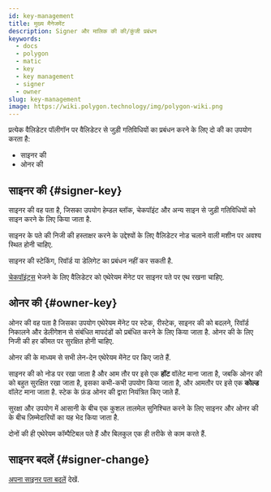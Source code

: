 ```yaml
---
id: key-management
title: मुख्य मैनेजमेंट
description: Signer और मालिक की की/कुंजी प्रबंधन
keywords:
  - docs
  - polygon
  - matic
  - key
  - key management
  - signer
  - owner
slug: key-management
image: https://wiki.polygon.technology/img/polygon-wiki.png
---
```


प्रत्येक वैलिडेटर पॉलीगॉन पर वैलिडेटर से जुड़ी गतिविधियों का प्रबंधन करने के लिए दो की का उपयोग करता है:

* साइनर की
* ओनर की

## साइनर की {#signer-key}

साइनर की वह पता है, जिसका उपयोग हेम्डल ब्लॉक, चेकपॉइंट और अन्य साइन से जुड़ी गतिविधियों को साइन करने के लिए किया जाता है.

साइनर के पते की निजी की हस्ताक्षर करने के उद्देश्यों के लिए वैलिडेटर नोड चलाने वाली मशीन पर अवश्य स्थित होनी चाहिए.

साइनर की स्टेकिंग, रिवॉर्ड या डेलिगेट का प्रबंधन नहीं कर सकती है.

[चेकपॉइंट्स](/docs/maintain/glossary.md#checkpoint-transaction) भेजने के लिए वैलिडेटर को एथेरेयम मेंनेट पर साइनर पते पर एथ रखना चाहिए.

## ओनर की {#owner-key}

ओनर की वह पता है जिसका उपयोग एथेरेयम मेंनेट पर स्टेक, रीस्टेक, साइनर की को बदलने, रिवॉर्ड निकालने और डेलीगेशन से संबंधित मापदंडों को प्रबंधित करने के लिए किया जाता है. ओनर की के लिए निजी की हर कीमत पर सुरक्षित होनी चाहिए.

ओनर की के माध्यम से सभी लेन-देन एथेरेयम मेंनेट पर किए जाते हैं.

साइनर की को नोड पर रखा जाता है और आम तौर पर इसे एक **हॉट** वॉलेट माना जाता है, जबकि ओनर की को बहुत सुरक्षित रखा जाता है, इसका कभी-कभी उपयोग किया जाता है, और आमतौर पर इसे एक **कोल्ड** वॉलेट माना जाता है. स्टेक के फ़ंड ओनर की द्वारा नियंत्रित किए जाते हैं.

सुरक्षा और उपयोग में आसानी के बीच एक कुशल तालमेल सुनिश्चित करने के लिए साइनर और ओनर की के बीच ज़िम्मेदारियों का यह भेद किया जाता है.

दोनों की ही एथेरेयम कॉम्पैटिबल पते हैं और बिलकुल एक ही तरीके से काम करते हैं.

## साइनर बदलें {#signer-change}

[अपना साइनर पता बदलें](/docs/maintain/validate/change-signer-address) देखें.
